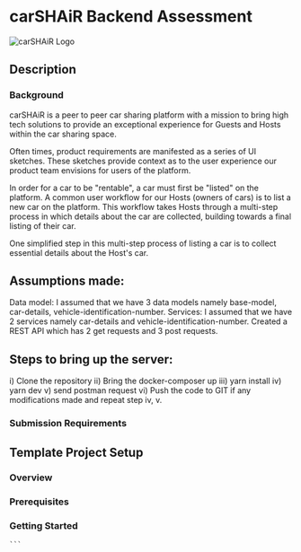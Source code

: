 # carSHAiR Backend Assessment

![carSHAiR Logo](https://www.carshair.com/_next/image?url=%2F_next%2Fstatic%2Fmedia%2FCarSHAiR-Logo.bfa0a90d.png&w=3840&q=75)

## Description

### Background

carSHAiR is a peer to peer car sharing platform with a mission to bring high tech solutions to provide an exceptional experience for Guests and Hosts within the car sharing space.

Often times, product requirements are manifested as a series of UI sketches. These sketches provide context as to the user experience our product team envisions for users of the platform.

In order for a car to be "rentable", a car must first be "listed" on the platform. A common user workflow for our Hosts (owners of cars) is to list a new car on the platform. This workflow takes Hosts through a multi-step process in which details about the car are collected, building towards a final listing of their car.

One simplified step in this multi-step process of listing a car is to collect essential details about the Host's car.

## Assumptions made:
Data model: I assumed that we have 3 data models namely base-model, car-details, vehicle-identification-number.
Services: I assumed that we have 2 services namely car-details and vehicle-identification-number.
Created a REST API which has 2 get requests and 3 post requests.
## Steps to bring up the server:
 i) Clone the repository
ii) Bring the docker-composer up
iii) yarn install 
iv) yarn dev
v) send postman request
vi) Push the code to GIT if any modifications made and repeat step iv, v.



### Submission Requirements



## Template Project Setup

### Overview



### Prerequisites


### Getting Started
    ```
